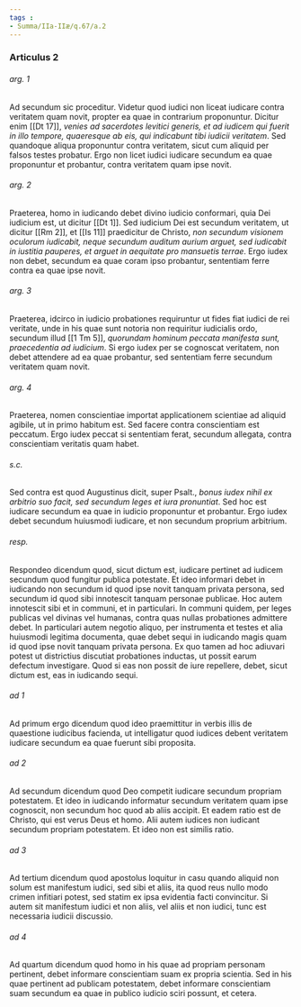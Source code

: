 ```yaml
---
tags : 
- Summa/IIa-IIæ/q.67/a.2
---
```


### Articulus 2

###### arg. 1
Ad secundum sic proceditur. Videtur quod iudici non liceat iudicare contra veritatem quam novit, propter ea quae in contrarium proponuntur. Dicitur enim [[Dt 17]], *venies ad sacerdotes levitici generis, et ad iudicem qui fuerit in illo tempore, quaeresque ab eis, qui indicabunt tibi iudicii veritatem*. Sed quandoque aliqua proponuntur contra veritatem, sicut cum aliquid per falsos testes probatur. Ergo non licet iudici iudicare secundum ea quae proponuntur et probantur, contra veritatem quam ipse novit.

###### arg. 2
Praeterea, homo in iudicando debet divino iudicio conformari, quia Dei iudicium est, ut dicitur [[Dt 1]]. Sed iudicium Dei est secundum veritatem, ut dicitur [[Rm 2]], et [[Is 11]] praedicitur de Christo, *non secundum visionem oculorum iudicabit, neque secundum auditum aurium arguet, sed iudicabit in iustitia pauperes, et arguet in aequitate pro mansuetis terrae*. Ergo iudex non debet, secundum ea quae coram ipso probantur, sententiam ferre contra ea quae ipse novit.

###### arg. 3
Praeterea, idcirco in iudicio probationes requiruntur ut fides fiat iudici de rei veritate, unde in his quae sunt notoria non requiritur iudicialis ordo, secundum illud [[1 Tm 5]], *quorundam hominum peccata manifesta sunt, praecedentia ad iudicium*. Si ergo iudex per se cognoscat veritatem, non debet attendere ad ea quae probantur, sed sententiam ferre secundum veritatem quam novit.

###### arg. 4
Praeterea, nomen conscientiae importat applicationem scientiae ad aliquid agibile, ut in primo habitum est. Sed facere contra conscientiam est peccatum. Ergo iudex peccat si sententiam ferat, secundum allegata, contra conscientiam veritatis quam habet.

###### s.c.
Sed contra est quod Augustinus dicit, super Psalt., *bonus iudex nihil ex arbitrio suo facit, sed secundum leges et iura pronuntiat*. Sed hoc est iudicare secundum ea quae in iudicio proponuntur et probantur. Ergo iudex debet secundum huiusmodi iudicare, et non secundum proprium arbitrium.

###### resp.
Respondeo dicendum quod, sicut dictum est, iudicare pertinet ad iudicem secundum quod fungitur publica potestate. Et ideo informari debet in iudicando non secundum id quod ipse novit tanquam privata persona, sed secundum id quod sibi innotescit tanquam personae publicae. Hoc autem innotescit sibi et in communi, et in particulari. In communi quidem, per leges publicas vel divinas vel humanas, contra quas nullas probationes admittere debet. In particulari autem negotio aliquo, per instrumenta et testes et alia huiusmodi legitima documenta, quae debet sequi in iudicando magis quam id quod ipse novit tanquam privata persona. Ex quo tamen ad hoc adiuvari potest ut districtius discutiat probationes inductas, ut possit earum defectum investigare. Quod si eas non possit de iure repellere, debet, sicut dictum est, eas in iudicando sequi.

###### ad 1
Ad primum ergo dicendum quod ideo praemittitur in verbis illis de quaestione iudicibus facienda, ut intelligatur quod iudices debent veritatem iudicare secundum ea quae fuerunt sibi proposita.

###### ad 2
Ad secundum dicendum quod Deo competit iudicare secundum propriam potestatem. Et ideo in iudicando informatur secundum veritatem quam ipse cognoscit, non secundum hoc quod ab aliis accipit. Et eadem ratio est de Christo, qui est verus Deus et homo. Alii autem iudices non iudicant secundum propriam potestatem. Et ideo non est similis ratio.

###### ad 3
Ad tertium dicendum quod apostolus loquitur in casu quando aliquid non solum est manifestum iudici, sed sibi et aliis, ita quod reus nullo modo crimen infitiari potest, sed statim ex ipsa evidentia facti convincitur. Si autem sit manifestum iudici et non aliis, vel aliis et non iudici, tunc est necessaria iudicii discussio.

###### ad 4
Ad quartum dicendum quod homo in his quae ad propriam personam pertinent, debet informare conscientiam suam ex propria scientia. Sed in his quae pertinent ad publicam potestatem, debet informare conscientiam suam secundum ea quae in publico iudicio sciri possunt, et cetera.

